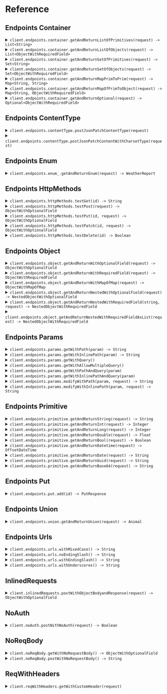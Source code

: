 # Reference
## Endpoints Container
<details><summary><code>client.endpoints.container.getAndReturnListOfPrimitives(request) -> List&lt;String&gt;</code></summary>
<dl>
<dd>

#### 🔌 Usage

<dl>
<dd>

<dl>
<dd>

```java
client.endpoints().container().getAndReturnListOfPrimitives(
    new ArrayList<String>(
        Arrays.asList("string", "string")
    )
);
```
</dd>
</dl>
</dd>
</dl>

#### ⚙️ Parameters

<dl>
<dd>

<dl>
<dd>

**request:** `List<String>` 
    
</dd>
</dl>
</dd>
</dl>


</dd>
</dl>
</details>

<details><summary><code>client.endpoints.container.getAndReturnListOfObjects(request) -> List&lt;ObjectWithRequiredField&gt;</code></summary>
<dl>
<dd>

#### 🔌 Usage

<dl>
<dd>

<dl>
<dd>

```java
client.endpoints().container().getAndReturnListOfObjects(
    new ArrayList<ObjectWithRequiredField>(
        Arrays.asList(
            ObjectWithRequiredField
                .builder()
                .string("string")
                .build(),
            ObjectWithRequiredField
                .builder()
                .string("string")
                .build()
        )
    )
);
```
</dd>
</dl>
</dd>
</dl>

#### ⚙️ Parameters

<dl>
<dd>

<dl>
<dd>

**request:** `List<ObjectWithRequiredField>` 
    
</dd>
</dl>
</dd>
</dl>


</dd>
</dl>
</details>

<details><summary><code>client.endpoints.container.getAndReturnSetOfPrimitives(request) -> Set&lt;String&gt;</code></summary>
<dl>
<dd>

#### 🔌 Usage

<dl>
<dd>

<dl>
<dd>

```java
client.endpoints().container().getAndReturnSetOfPrimitives(
    new HashSet<String>(
        Arrays.asList("string")
    )
);
```
</dd>
</dl>
</dd>
</dl>

#### ⚙️ Parameters

<dl>
<dd>

<dl>
<dd>

**request:** `Set<String>` 
    
</dd>
</dl>
</dd>
</dl>


</dd>
</dl>
</details>

<details><summary><code>client.endpoints.container.getAndReturnSetOfObjects(request) -> Set&lt;ObjectWithRequiredField&gt;</code></summary>
<dl>
<dd>

#### 🔌 Usage

<dl>
<dd>

<dl>
<dd>

```java
client.endpoints().container().getAndReturnSetOfObjects(
    new HashSet<ObjectWithRequiredField>(
        Arrays.asList(
            ObjectWithRequiredField
                .builder()
                .string("string")
                .build()
        )
    )
);
```
</dd>
</dl>
</dd>
</dl>

#### ⚙️ Parameters

<dl>
<dd>

<dl>
<dd>

**request:** `Set<ObjectWithRequiredField>` 
    
</dd>
</dl>
</dd>
</dl>


</dd>
</dl>
</details>

<details><summary><code>client.endpoints.container.getAndReturnMapPrimToPrim(request) -> Map&lt;String, String&gt;</code></summary>
<dl>
<dd>

#### 🔌 Usage

<dl>
<dd>

<dl>
<dd>

```java
client.endpoints().container().getAndReturnMapPrimToPrim(
    new HashMap<String, String>() {{
        put("string", "string");
    }}
);
```
</dd>
</dl>
</dd>
</dl>

#### ⚙️ Parameters

<dl>
<dd>

<dl>
<dd>

**request:** `Map<String, String>` 
    
</dd>
</dl>
</dd>
</dl>


</dd>
</dl>
</details>

<details><summary><code>client.endpoints.container.getAndReturnMapOfPrimToObject(request) -> Map&lt;String, ObjectWithRequiredField&gt;</code></summary>
<dl>
<dd>

#### 🔌 Usage

<dl>
<dd>

<dl>
<dd>

```java
client.endpoints().container().getAndReturnMapOfPrimToObject(
    new HashMap<String, ObjectWithRequiredField>() {{
        put("string", ObjectWithRequiredField
            .builder()
            .string("string")
            .build());
    }}
);
```
</dd>
</dl>
</dd>
</dl>

#### ⚙️ Parameters

<dl>
<dd>

<dl>
<dd>

**request:** `Map<String, ObjectWithRequiredField>` 
    
</dd>
</dl>
</dd>
</dl>


</dd>
</dl>
</details>

<details><summary><code>client.endpoints.container.getAndReturnOptional(request) -> Optional&lt;ObjectWithRequiredField&gt;</code></summary>
<dl>
<dd>

#### 🔌 Usage

<dl>
<dd>

<dl>
<dd>

```java
client.endpoints().container().getAndReturnOptional(
    Optional.of(
        ObjectWithRequiredField
            .builder()
            .string("string")
            .build()
    )
);
```
</dd>
</dl>
</dd>
</dl>

#### ⚙️ Parameters

<dl>
<dd>

<dl>
<dd>

**request:** `Optional<ObjectWithRequiredField>` 
    
</dd>
</dl>
</dd>
</dl>


</dd>
</dl>
</details>

## Endpoints ContentType
<details><summary><code>client.endpoints.contentType.postJsonPatchContentType(request)</code></summary>
<dl>
<dd>

#### 🔌 Usage

<dl>
<dd>

<dl>
<dd>

```java
client.endpoints().contentType().postJsonPatchContentType(
    ObjectWithOptionalField
        .builder()
        .string("string")
        .integer(1)
        .long_(1000000L)
        .double_(1.1)
        .bool(true)
        .datetime(OffsetDateTime.parse("2024-01-15T09:30:00Z"))
        .date("2023-01-15")
        .uuid(UUID.fromString("d5e9c84f-c2b2-4bf4-b4b0-7ffd7a9ffc32"))
        .base64("SGVsbG8gd29ybGQh".getBytes())
        .list(
            new ArrayList<String>(
                Arrays.asList("list", "list")
            )
        )
        .set(
            new HashSet<String>(
                Arrays.asList("set")
            )
        )
        .map(
            new HashMap<Integer, String>() {{
                put(1, "map");
            }}
        )
        .bigint(new BigInteger("1000000"))
        .build()
);
```
</dd>
</dl>
</dd>
</dl>

#### ⚙️ Parameters

<dl>
<dd>

<dl>
<dd>

**request:** `ObjectWithOptionalField` 
    
</dd>
</dl>
</dd>
</dl>


</dd>
</dl>
</details>

<details><summary><code>client.endpoints.contentType.postJsonPatchContentWithCharsetType(request)</code></summary>
<dl>
<dd>

#### 🔌 Usage

<dl>
<dd>

<dl>
<dd>

```java
client.endpoints().contentType().postJsonPatchContentWithCharsetType(
    ObjectWithOptionalField
        .builder()
        .string("string")
        .integer(1)
        .long_(1000000L)
        .double_(1.1)
        .bool(true)
        .datetime(OffsetDateTime.parse("2024-01-15T09:30:00Z"))
        .date("2023-01-15")
        .uuid(UUID.fromString("d5e9c84f-c2b2-4bf4-b4b0-7ffd7a9ffc32"))
        .base64("SGVsbG8gd29ybGQh".getBytes())
        .list(
            new ArrayList<String>(
                Arrays.asList("list", "list")
            )
        )
        .set(
            new HashSet<String>(
                Arrays.asList("set")
            )
        )
        .map(
            new HashMap<Integer, String>() {{
                put(1, "map");
            }}
        )
        .bigint(new BigInteger("1000000"))
        .build()
);
```
</dd>
</dl>
</dd>
</dl>

#### ⚙️ Parameters

<dl>
<dd>

<dl>
<dd>

**request:** `ObjectWithOptionalField` 
    
</dd>
</dl>
</dd>
</dl>


</dd>
</dl>
</details>

## Endpoints Enum
<details><summary><code>client.endpoints.enum_.getAndReturnEnum(request) -> WeatherReport</code></summary>
<dl>
<dd>

#### 🔌 Usage

<dl>
<dd>

<dl>
<dd>

```java
client.endpoints().enum_().getAndReturnEnum(WeatherReport.SUNNY);
```
</dd>
</dl>
</dd>
</dl>

#### ⚙️ Parameters

<dl>
<dd>

<dl>
<dd>

**request:** `WeatherReport` 
    
</dd>
</dl>
</dd>
</dl>


</dd>
</dl>
</details>

## Endpoints HttpMethods
<details><summary><code>client.endpoints.httpMethods.testGet(id) -> String</code></summary>
<dl>
<dd>

#### 🔌 Usage

<dl>
<dd>

<dl>
<dd>

```java
client.endpoints().httpMethods().testGet("id");
```
</dd>
</dl>
</dd>
</dl>

#### ⚙️ Parameters

<dl>
<dd>

<dl>
<dd>

**id:** `String` 
    
</dd>
</dl>
</dd>
</dl>


</dd>
</dl>
</details>

<details><summary><code>client.endpoints.httpMethods.testPost(request) -> ObjectWithOptionalField</code></summary>
<dl>
<dd>

#### 🔌 Usage

<dl>
<dd>

<dl>
<dd>

```java
client.endpoints().httpMethods().testPost(
    ObjectWithRequiredField
        .builder()
        .string("string")
        .build()
);
```
</dd>
</dl>
</dd>
</dl>

#### ⚙️ Parameters

<dl>
<dd>

<dl>
<dd>

**request:** `ObjectWithRequiredField` 
    
</dd>
</dl>
</dd>
</dl>


</dd>
</dl>
</details>

<details><summary><code>client.endpoints.httpMethods.testPut(id, request) -> ObjectWithOptionalField</code></summary>
<dl>
<dd>

#### 🔌 Usage

<dl>
<dd>

<dl>
<dd>

```java
client.endpoints().httpMethods().testPut(
    "id",
    ObjectWithRequiredField
        .builder()
        .string("string")
        .build()
);
```
</dd>
</dl>
</dd>
</dl>

#### ⚙️ Parameters

<dl>
<dd>

<dl>
<dd>

**id:** `String` 
    
</dd>
</dl>

<dl>
<dd>

**request:** `ObjectWithRequiredField` 
    
</dd>
</dl>
</dd>
</dl>


</dd>
</dl>
</details>

<details><summary><code>client.endpoints.httpMethods.testPatch(id, request) -> ObjectWithOptionalField</code></summary>
<dl>
<dd>

#### 🔌 Usage

<dl>
<dd>

<dl>
<dd>

```java
client.endpoints().httpMethods().testPatch(
    "id",
    ObjectWithOptionalField
        .builder()
        .string("string")
        .integer(1)
        .long_(1000000L)
        .double_(1.1)
        .bool(true)
        .datetime(OffsetDateTime.parse("2024-01-15T09:30:00Z"))
        .date("2023-01-15")
        .uuid(UUID.fromString("d5e9c84f-c2b2-4bf4-b4b0-7ffd7a9ffc32"))
        .base64("SGVsbG8gd29ybGQh".getBytes())
        .list(
            new ArrayList<String>(
                Arrays.asList("list", "list")
            )
        )
        .set(
            new HashSet<String>(
                Arrays.asList("set")
            )
        )
        .map(
            new HashMap<Integer, String>() {{
                put(1, "map");
            }}
        )
        .bigint(new BigInteger("1000000"))
        .build()
);
```
</dd>
</dl>
</dd>
</dl>

#### ⚙️ Parameters

<dl>
<dd>

<dl>
<dd>

**id:** `String` 
    
</dd>
</dl>

<dl>
<dd>

**request:** `ObjectWithOptionalField` 
    
</dd>
</dl>
</dd>
</dl>


</dd>
</dl>
</details>

<details><summary><code>client.endpoints.httpMethods.testDelete(id) -> Boolean</code></summary>
<dl>
<dd>

#### 🔌 Usage

<dl>
<dd>

<dl>
<dd>

```java
client.endpoints().httpMethods().testDelete("id");
```
</dd>
</dl>
</dd>
</dl>

#### ⚙️ Parameters

<dl>
<dd>

<dl>
<dd>

**id:** `String` 
    
</dd>
</dl>
</dd>
</dl>


</dd>
</dl>
</details>

## Endpoints Object
<details><summary><code>client.endpoints.object.getAndReturnWithOptionalField(request) -> ObjectWithOptionalField</code></summary>
<dl>
<dd>

#### 🔌 Usage

<dl>
<dd>

<dl>
<dd>

```java
client.endpoints().object().getAndReturnWithOptionalField(
    ObjectWithOptionalField
        .builder()
        .string("string")
        .integer(1)
        .long_(1000000L)
        .double_(1.1)
        .bool(true)
        .datetime(OffsetDateTime.parse("2024-01-15T09:30:00Z"))
        .date("2023-01-15")
        .uuid(UUID.fromString("d5e9c84f-c2b2-4bf4-b4b0-7ffd7a9ffc32"))
        .base64("SGVsbG8gd29ybGQh".getBytes())
        .list(
            new ArrayList<String>(
                Arrays.asList("list", "list")
            )
        )
        .set(
            new HashSet<String>(
                Arrays.asList("set")
            )
        )
        .map(
            new HashMap<Integer, String>() {{
                put(1, "map");
            }}
        )
        .bigint(new BigInteger("1000000"))
        .build()
);
```
</dd>
</dl>
</dd>
</dl>

#### ⚙️ Parameters

<dl>
<dd>

<dl>
<dd>

**request:** `ObjectWithOptionalField` 
    
</dd>
</dl>
</dd>
</dl>


</dd>
</dl>
</details>

<details><summary><code>client.endpoints.object.getAndReturnWithRequiredField(request) -> ObjectWithRequiredField</code></summary>
<dl>
<dd>

#### 🔌 Usage

<dl>
<dd>

<dl>
<dd>

```java
client.endpoints().object().getAndReturnWithRequiredField(
    ObjectWithRequiredField
        .builder()
        .string("string")
        .build()
);
```
</dd>
</dl>
</dd>
</dl>

#### ⚙️ Parameters

<dl>
<dd>

<dl>
<dd>

**request:** `ObjectWithRequiredField` 
    
</dd>
</dl>
</dd>
</dl>


</dd>
</dl>
</details>

<details><summary><code>client.endpoints.object.getAndReturnWithMapOfMap(request) -> ObjectWithMapOfMap</code></summary>
<dl>
<dd>

#### 🔌 Usage

<dl>
<dd>

<dl>
<dd>

```java
client.endpoints().object().getAndReturnWithMapOfMap(
    ObjectWithMapOfMap
        .builder()
        .map(
            new HashMap<String, Map<String, String>>() {{
                put("map", new HashMap<String, String>() {{
                    put("map", "map");
                }});
            }}
        )
        .build()
);
```
</dd>
</dl>
</dd>
</dl>

#### ⚙️ Parameters

<dl>
<dd>

<dl>
<dd>

**request:** `ObjectWithMapOfMap` 
    
</dd>
</dl>
</dd>
</dl>


</dd>
</dl>
</details>

<details><summary><code>client.endpoints.object.getAndReturnNestedWithOptionalField(request) -> NestedObjectWithOptionalField</code></summary>
<dl>
<dd>

#### 🔌 Usage

<dl>
<dd>

<dl>
<dd>

```java
client.endpoints().object().getAndReturnNestedWithOptionalField(
    NestedObjectWithOptionalField
        .builder()
        .string("string")
        .nestedObject(
            ObjectWithOptionalField
                .builder()
                .string("string")
                .integer(1)
                .long_(1000000L)
                .double_(1.1)
                .bool(true)
                .datetime(OffsetDateTime.parse("2024-01-15T09:30:00Z"))
                .date("2023-01-15")
                .uuid(UUID.fromString("d5e9c84f-c2b2-4bf4-b4b0-7ffd7a9ffc32"))
                .base64("SGVsbG8gd29ybGQh".getBytes())
                .list(
                    new ArrayList<String>(
                        Arrays.asList("list", "list")
                    )
                )
                .set(
                    new HashSet<String>(
                        Arrays.asList("set")
                    )
                )
                .map(
                    new HashMap<Integer, String>() {{
                        put(1, "map");
                    }}
                )
                .bigint(new BigInteger("1000000"))
                .build()
        )
        .build()
);
```
</dd>
</dl>
</dd>
</dl>

#### ⚙️ Parameters

<dl>
<dd>

<dl>
<dd>

**request:** `NestedObjectWithOptionalField` 
    
</dd>
</dl>
</dd>
</dl>


</dd>
</dl>
</details>

<details><summary><code>client.endpoints.object.getAndReturnNestedWithRequiredField(string, request) -> NestedObjectWithRequiredField</code></summary>
<dl>
<dd>

#### 🔌 Usage

<dl>
<dd>

<dl>
<dd>

```java
client.endpoints().object().getAndReturnNestedWithRequiredField(
    "string",
    NestedObjectWithRequiredField
        .builder()
        .string("string")
        .nestedObject(
            ObjectWithOptionalField
                .builder()
                .string("string")
                .integer(1)
                .long_(1000000L)
                .double_(1.1)
                .bool(true)
                .datetime(OffsetDateTime.parse("2024-01-15T09:30:00Z"))
                .date("2023-01-15")
                .uuid(UUID.fromString("d5e9c84f-c2b2-4bf4-b4b0-7ffd7a9ffc32"))
                .base64("SGVsbG8gd29ybGQh".getBytes())
                .list(
                    new ArrayList<String>(
                        Arrays.asList("list", "list")
                    )
                )
                .set(
                    new HashSet<String>(
                        Arrays.asList("set")
                    )
                )
                .map(
                    new HashMap<Integer, String>() {{
                        put(1, "map");
                    }}
                )
                .bigint(new BigInteger("1000000"))
                .build()
        )
        .build()
);
```
</dd>
</dl>
</dd>
</dl>

#### ⚙️ Parameters

<dl>
<dd>

<dl>
<dd>

**string:** `String` 
    
</dd>
</dl>

<dl>
<dd>

**request:** `NestedObjectWithRequiredField` 
    
</dd>
</dl>
</dd>
</dl>


</dd>
</dl>
</details>

<details><summary><code>client.endpoints.object.getAndReturnNestedWithRequiredFieldAsList(request) -> NestedObjectWithRequiredField</code></summary>
<dl>
<dd>

#### 🔌 Usage

<dl>
<dd>

<dl>
<dd>

```java
client.endpoints().object().getAndReturnNestedWithRequiredFieldAsList(
    new ArrayList<NestedObjectWithRequiredField>(
        Arrays.asList(
            NestedObjectWithRequiredField
                .builder()
                .string("string")
                .nestedObject(
                    ObjectWithOptionalField
                        .builder()
                        .string("string")
                        .integer(1)
                        .long_(1000000L)
                        .double_(1.1)
                        .bool(true)
                        .datetime(OffsetDateTime.parse("2024-01-15T09:30:00Z"))
                        .date("2023-01-15")
                        .uuid(UUID.fromString("d5e9c84f-c2b2-4bf4-b4b0-7ffd7a9ffc32"))
                        .base64("SGVsbG8gd29ybGQh".getBytes())
                        .list(
                            new ArrayList<String>(
                                Arrays.asList("list", "list")
                            )
                        )
                        .set(
                            new HashSet<String>(
                                Arrays.asList("set")
                            )
                        )
                        .map(
                            new HashMap<Integer, String>() {{
                                put(1, "map");
                            }}
                        )
                        .bigint(new BigInteger("1000000"))
                        .build()
                )
                .build(),
            NestedObjectWithRequiredField
                .builder()
                .string("string")
                .nestedObject(
                    ObjectWithOptionalField
                        .builder()
                        .string("string")
                        .integer(1)
                        .long_(1000000L)
                        .double_(1.1)
                        .bool(true)
                        .datetime(OffsetDateTime.parse("2024-01-15T09:30:00Z"))
                        .date("2023-01-15")
                        .uuid(UUID.fromString("d5e9c84f-c2b2-4bf4-b4b0-7ffd7a9ffc32"))
                        .base64("SGVsbG8gd29ybGQh".getBytes())
                        .list(
                            new ArrayList<String>(
                                Arrays.asList("list", "list")
                            )
                        )
                        .set(
                            new HashSet<String>(
                                Arrays.asList("set")
                            )
                        )
                        .map(
                            new HashMap<Integer, String>() {{
                                put(1, "map");
                            }}
                        )
                        .bigint(new BigInteger("1000000"))
                        .build()
                )
                .build()
        )
    )
);
```
</dd>
</dl>
</dd>
</dl>

#### ⚙️ Parameters

<dl>
<dd>

<dl>
<dd>

**request:** `List<NestedObjectWithRequiredField>` 
    
</dd>
</dl>
</dd>
</dl>


</dd>
</dl>
</details>

## Endpoints Params
<details><summary><code>client.endpoints.params.getWithPath(param) -> String</code></summary>
<dl>
<dd>

#### 📝 Description

<dl>
<dd>

<dl>
<dd>

GET with path param
</dd>
</dl>
</dd>
</dl>

#### 🔌 Usage

<dl>
<dd>

<dl>
<dd>

```java
client.endpoints().params().getWithPath("param");
```
</dd>
</dl>
</dd>
</dl>

#### ⚙️ Parameters

<dl>
<dd>

<dl>
<dd>

**param:** `String` 
    
</dd>
</dl>
</dd>
</dl>


</dd>
</dl>
</details>

<details><summary><code>client.endpoints.params.getWithInlinePath(param) -> String</code></summary>
<dl>
<dd>

#### 📝 Description

<dl>
<dd>

<dl>
<dd>

GET with path param
</dd>
</dl>
</dd>
</dl>

#### 🔌 Usage

<dl>
<dd>

<dl>
<dd>

```java
client.endpoints().params().getWithPath("param");
```
</dd>
</dl>
</dd>
</dl>

#### ⚙️ Parameters

<dl>
<dd>

<dl>
<dd>

**param:** `String` 
    
</dd>
</dl>
</dd>
</dl>


</dd>
</dl>
</details>

<details><summary><code>client.endpoints.params.getWithQuery()</code></summary>
<dl>
<dd>

#### 📝 Description

<dl>
<dd>

<dl>
<dd>

GET with query param
</dd>
</dl>
</dd>
</dl>

#### 🔌 Usage

<dl>
<dd>

<dl>
<dd>

```java
client.endpoints().params().getWithQuery(
    GetWithQuery
        .builder()
        .query("query")
        .number(1)
        .build()
);
```
</dd>
</dl>
</dd>
</dl>

#### ⚙️ Parameters

<dl>
<dd>

<dl>
<dd>

**query:** `String` 
    
</dd>
</dl>

<dl>
<dd>

**number:** `Integer` 
    
</dd>
</dl>
</dd>
</dl>


</dd>
</dl>
</details>

<details><summary><code>client.endpoints.params.getWithAllowMultipleQuery()</code></summary>
<dl>
<dd>

#### 📝 Description

<dl>
<dd>

<dl>
<dd>

GET with multiple of same query param
</dd>
</dl>
</dd>
</dl>

#### 🔌 Usage

<dl>
<dd>

<dl>
<dd>

```java
client.endpoints().params().getWithQuery(
    GetWithQuery
        .builder()
        .query("query")
        .number(1)
        .build()
);
```
</dd>
</dl>
</dd>
</dl>

#### ⚙️ Parameters

<dl>
<dd>

<dl>
<dd>

**query:** `String` 
    
</dd>
</dl>

<dl>
<dd>

**number:** `Integer` 
    
</dd>
</dl>
</dd>
</dl>


</dd>
</dl>
</details>

<details><summary><code>client.endpoints.params.getWithPathAndQuery(param)</code></summary>
<dl>
<dd>

#### 📝 Description

<dl>
<dd>

<dl>
<dd>

GET with path and query params
</dd>
</dl>
</dd>
</dl>

#### 🔌 Usage

<dl>
<dd>

<dl>
<dd>

```java
client.endpoints().params().getWithPathAndQuery(
    "param",
    GetWithPathAndQuery
        .builder()
        .query("query")
        .build()
);
```
</dd>
</dl>
</dd>
</dl>

#### ⚙️ Parameters

<dl>
<dd>

<dl>
<dd>

**param:** `String` 
    
</dd>
</dl>

<dl>
<dd>

**query:** `String` 
    
</dd>
</dl>
</dd>
</dl>


</dd>
</dl>
</details>

<details><summary><code>client.endpoints.params.getWithInlinePathAndQuery(param)</code></summary>
<dl>
<dd>

#### 📝 Description

<dl>
<dd>

<dl>
<dd>

GET with path and query params
</dd>
</dl>
</dd>
</dl>

#### 🔌 Usage

<dl>
<dd>

<dl>
<dd>

```java
client.endpoints().params().getWithPathAndQuery(
    "param",
    GetWithPathAndQuery
        .builder()
        .query("query")
        .build()
);
```
</dd>
</dl>
</dd>
</dl>

#### ⚙️ Parameters

<dl>
<dd>

<dl>
<dd>

**param:** `String` 
    
</dd>
</dl>

<dl>
<dd>

**query:** `String` 
    
</dd>
</dl>
</dd>
</dl>


</dd>
</dl>
</details>

<details><summary><code>client.endpoints.params.modifyWithPath(param, request) -> String</code></summary>
<dl>
<dd>

#### 📝 Description

<dl>
<dd>

<dl>
<dd>

PUT to update with path param
</dd>
</dl>
</dd>
</dl>

#### 🔌 Usage

<dl>
<dd>

<dl>
<dd>

```java
client.endpoints().params().modifyWithPath("param", "string");
```
</dd>
</dl>
</dd>
</dl>

#### ⚙️ Parameters

<dl>
<dd>

<dl>
<dd>

**param:** `String` 
    
</dd>
</dl>

<dl>
<dd>

**request:** `String` 
    
</dd>
</dl>
</dd>
</dl>


</dd>
</dl>
</details>

<details><summary><code>client.endpoints.params.modifyWithInlinePath(param, request) -> String</code></summary>
<dl>
<dd>

#### 📝 Description

<dl>
<dd>

<dl>
<dd>

PUT to update with path param
</dd>
</dl>
</dd>
</dl>

#### 🔌 Usage

<dl>
<dd>

<dl>
<dd>

```java
client.endpoints().params().modifyWithPath("param", "string");
```
</dd>
</dl>
</dd>
</dl>

#### ⚙️ Parameters

<dl>
<dd>

<dl>
<dd>

**param:** `String` 
    
</dd>
</dl>

<dl>
<dd>

**request:** `String` 
    
</dd>
</dl>
</dd>
</dl>


</dd>
</dl>
</details>

## Endpoints Primitive
<details><summary><code>client.endpoints.primitive.getAndReturnString(request) -> String</code></summary>
<dl>
<dd>

#### 🔌 Usage

<dl>
<dd>

<dl>
<dd>

```java
client.endpoints().primitive().getAndReturnString("string");
```
</dd>
</dl>
</dd>
</dl>

#### ⚙️ Parameters

<dl>
<dd>

<dl>
<dd>

**request:** `String` 
    
</dd>
</dl>
</dd>
</dl>


</dd>
</dl>
</details>

<details><summary><code>client.endpoints.primitive.getAndReturnInt(request) -> Integer</code></summary>
<dl>
<dd>

#### 🔌 Usage

<dl>
<dd>

<dl>
<dd>

```java
client.endpoints().primitive().getAndReturnInt(1);
```
</dd>
</dl>
</dd>
</dl>

#### ⚙️ Parameters

<dl>
<dd>

<dl>
<dd>

**request:** `Integer` 
    
</dd>
</dl>
</dd>
</dl>


</dd>
</dl>
</details>

<details><summary><code>client.endpoints.primitive.getAndReturnLong(request) -> Integer</code></summary>
<dl>
<dd>

#### 🔌 Usage

<dl>
<dd>

<dl>
<dd>

```java
client.endpoints().primitive().getAndReturnLong(1000000L);
```
</dd>
</dl>
</dd>
</dl>

#### ⚙️ Parameters

<dl>
<dd>

<dl>
<dd>

**request:** `Integer` 
    
</dd>
</dl>
</dd>
</dl>


</dd>
</dl>
</details>

<details><summary><code>client.endpoints.primitive.getAndReturnDouble(request) -> Float</code></summary>
<dl>
<dd>

#### 🔌 Usage

<dl>
<dd>

<dl>
<dd>

```java
client.endpoints().primitive().getAndReturnDouble(1.1);
```
</dd>
</dl>
</dd>
</dl>

#### ⚙️ Parameters

<dl>
<dd>

<dl>
<dd>

**request:** `Float` 
    
</dd>
</dl>
</dd>
</dl>


</dd>
</dl>
</details>

<details><summary><code>client.endpoints.primitive.getAndReturnBool(request) -> Boolean</code></summary>
<dl>
<dd>

#### 🔌 Usage

<dl>
<dd>

<dl>
<dd>

```java
client.endpoints().primitive().getAndReturnBool(true);
```
</dd>
</dl>
</dd>
</dl>

#### ⚙️ Parameters

<dl>
<dd>

<dl>
<dd>

**request:** `Boolean` 
    
</dd>
</dl>
</dd>
</dl>


</dd>
</dl>
</details>

<details><summary><code>client.endpoints.primitive.getAndReturnDatetime(request) -> OffsetDateTime</code></summary>
<dl>
<dd>

#### 🔌 Usage

<dl>
<dd>

<dl>
<dd>

```java
client.endpoints().primitive().getAndReturnDatetime(OffsetDateTime.parse("2024-01-15T09:30:00Z"));
```
</dd>
</dl>
</dd>
</dl>

#### ⚙️ Parameters

<dl>
<dd>

<dl>
<dd>

**request:** `OffsetDateTime` 
    
</dd>
</dl>
</dd>
</dl>


</dd>
</dl>
</details>

<details><summary><code>client.endpoints.primitive.getAndReturnDate(request) -> String</code></summary>
<dl>
<dd>

#### 🔌 Usage

<dl>
<dd>

<dl>
<dd>

```java
client.endpoints().primitive().getAndReturnDate("2023-01-15");
```
</dd>
</dl>
</dd>
</dl>

#### ⚙️ Parameters

<dl>
<dd>

<dl>
<dd>

**request:** `String` 
    
</dd>
</dl>
</dd>
</dl>


</dd>
</dl>
</details>

<details><summary><code>client.endpoints.primitive.getAndReturnUuid(request) -> String</code></summary>
<dl>
<dd>

#### 🔌 Usage

<dl>
<dd>

<dl>
<dd>

```java
client.endpoints().primitive().getAndReturnUuid(UUID.fromString("d5e9c84f-c2b2-4bf4-b4b0-7ffd7a9ffc32"));
```
</dd>
</dl>
</dd>
</dl>

#### ⚙️ Parameters

<dl>
<dd>

<dl>
<dd>

**request:** `String` 
    
</dd>
</dl>
</dd>
</dl>


</dd>
</dl>
</details>

<details><summary><code>client.endpoints.primitive.getAndReturnBase64(request) -> String</code></summary>
<dl>
<dd>

#### 🔌 Usage

<dl>
<dd>

<dl>
<dd>

```java
client.endpoints().primitive().getAndReturnBase64("SGVsbG8gd29ybGQh".getBytes());
```
</dd>
</dl>
</dd>
</dl>

#### ⚙️ Parameters

<dl>
<dd>

<dl>
<dd>

**request:** `String` 
    
</dd>
</dl>
</dd>
</dl>


</dd>
</dl>
</details>

## Endpoints Put
<details><summary><code>client.endpoints.put.add(id) -> PutResponse</code></summary>
<dl>
<dd>

#### 🔌 Usage

<dl>
<dd>

<dl>
<dd>

```java
client.endpoints().put().add(
    PutRequest
        .builder()
        .id("id")
        .build()
);
```
</dd>
</dl>
</dd>
</dl>

#### ⚙️ Parameters

<dl>
<dd>

<dl>
<dd>

**id:** `String` 
    
</dd>
</dl>
</dd>
</dl>


</dd>
</dl>
</details>

## Endpoints Union
<details><summary><code>client.endpoints.union.getAndReturnUnion(request) -> Animal</code></summary>
<dl>
<dd>

#### 🔌 Usage

<dl>
<dd>

<dl>
<dd>

```java
client.endpoints().union().getAndReturnUnion(
    Animal.dog(
        Dog
            .builder()
            .name("name")
            .likesToWoof(true)
            .build()
    )
);
```
</dd>
</dl>
</dd>
</dl>

#### ⚙️ Parameters

<dl>
<dd>

<dl>
<dd>

**request:** `Animal` 
    
</dd>
</dl>
</dd>
</dl>


</dd>
</dl>
</details>

## Endpoints Urls
<details><summary><code>client.endpoints.urls.withMixedCase() -> String</code></summary>
<dl>
<dd>

#### 🔌 Usage

<dl>
<dd>

<dl>
<dd>

```java
client.endpoints().urls().withMixedCase();
```
</dd>
</dl>
</dd>
</dl>


</dd>
</dl>
</details>

<details><summary><code>client.endpoints.urls.noEndingSlash() -> String</code></summary>
<dl>
<dd>

#### 🔌 Usage

<dl>
<dd>

<dl>
<dd>

```java
client.endpoints().urls().noEndingSlash();
```
</dd>
</dl>
</dd>
</dl>


</dd>
</dl>
</details>

<details><summary><code>client.endpoints.urls.withEndingSlash() -> String</code></summary>
<dl>
<dd>

#### 🔌 Usage

<dl>
<dd>

<dl>
<dd>

```java
client.endpoints().urls().withEndingSlash();
```
</dd>
</dl>
</dd>
</dl>


</dd>
</dl>
</details>

<details><summary><code>client.endpoints.urls.withUnderscores() -> String</code></summary>
<dl>
<dd>

#### 🔌 Usage

<dl>
<dd>

<dl>
<dd>

```java
client.endpoints().urls().withUnderscores();
```
</dd>
</dl>
</dd>
</dl>


</dd>
</dl>
</details>

## InlinedRequests
<details><summary><code>client.inlinedRequests.postWithObjectBodyandResponse(request) -> ObjectWithOptionalField</code></summary>
<dl>
<dd>

#### 📝 Description

<dl>
<dd>

<dl>
<dd>

POST with custom object in request body, response is an object
</dd>
</dl>
</dd>
</dl>

#### 🔌 Usage

<dl>
<dd>

<dl>
<dd>

```java
client.inlinedRequests().postWithObjectBodyandResponse(
    PostWithObjectBody
        .builder()
        .string("string")
        .integer(1)
        .nestedObject(
            ObjectWithOptionalField
                .builder()
                .string("string")
                .integer(1)
                .long_(1000000L)
                .double_(1.1)
                .bool(true)
                .datetime(OffsetDateTime.parse("2024-01-15T09:30:00Z"))
                .date("2023-01-15")
                .uuid(UUID.fromString("d5e9c84f-c2b2-4bf4-b4b0-7ffd7a9ffc32"))
                .base64("SGVsbG8gd29ybGQh".getBytes())
                .list(
                    new ArrayList<String>(
                        Arrays.asList("list", "list")
                    )
                )
                .set(
                    new HashSet<String>(
                        Arrays.asList("set")
                    )
                )
                .map(
                    new HashMap<Integer, String>() {{
                        put(1, "map");
                    }}
                )
                .bigint(new BigInteger("1000000"))
                .build()
        )
        .build()
);
```
</dd>
</dl>
</dd>
</dl>

#### ⚙️ Parameters

<dl>
<dd>

<dl>
<dd>

**string:** `String` 
    
</dd>
</dl>

<dl>
<dd>

**integer:** `Integer` 
    
</dd>
</dl>

<dl>
<dd>

**nestedObject:** `ObjectWithOptionalField` 
    
</dd>
</dl>
</dd>
</dl>


</dd>
</dl>
</details>

## NoAuth
<details><summary><code>client.noAuth.postWithNoAuth(request) -> Boolean</code></summary>
<dl>
<dd>

#### 📝 Description

<dl>
<dd>

<dl>
<dd>

POST request with no auth
</dd>
</dl>
</dd>
</dl>

#### 🔌 Usage

<dl>
<dd>

<dl>
<dd>

```java
client.noAuth().postWithNoAuth(new 
HashMap<String, Object>() {{put("key", "value");
}});
```
</dd>
</dl>
</dd>
</dl>

#### ⚙️ Parameters

<dl>
<dd>

<dl>
<dd>

**request:** `Object` 
    
</dd>
</dl>
</dd>
</dl>


</dd>
</dl>
</details>

## NoReqBody
<details><summary><code>client.noReqBody.getWithNoRequestBody() -> ObjectWithOptionalField</code></summary>
<dl>
<dd>

#### 🔌 Usage

<dl>
<dd>

<dl>
<dd>

```java
client.noReqBody().getWithNoRequestBody();
```
</dd>
</dl>
</dd>
</dl>


</dd>
</dl>
</details>

<details><summary><code>client.noReqBody.postWithNoRequestBody() -> String</code></summary>
<dl>
<dd>

#### 🔌 Usage

<dl>
<dd>

<dl>
<dd>

```java
client.noReqBody().postWithNoRequestBody();
```
</dd>
</dl>
</dd>
</dl>


</dd>
</dl>
</details>

## ReqWithHeaders
<details><summary><code>client.reqWithHeaders.getWithCustomHeader(request)</code></summary>
<dl>
<dd>

#### 🔌 Usage

<dl>
<dd>

<dl>
<dd>

```java
client.reqWithHeaders().getWithCustomHeader(
    ReqWithHeaders
        .builder()
        .xTestServiceHeader("X-TEST-SERVICE-HEADER")
        .xTestEndpointHeader("X-TEST-ENDPOINT-HEADER")
        .body("string")
        .build()
);
```
</dd>
</dl>
</dd>
</dl>

#### ⚙️ Parameters

<dl>
<dd>

<dl>
<dd>

**xTestEndpointHeader:** `String` 
    
</dd>
</dl>

<dl>
<dd>

**request:** `String` 
    
</dd>
</dl>
</dd>
</dl>


</dd>
</dl>
</details>
